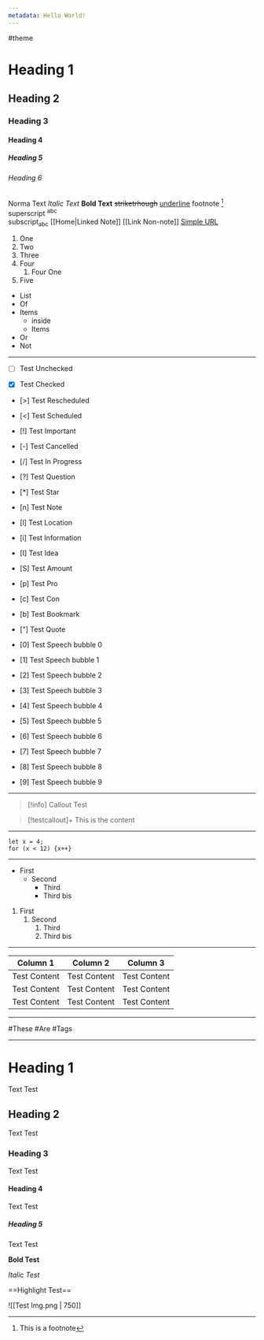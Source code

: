 ```yaml
---
metadata: Hello World!
---
```

#theme
# Heading 1
## Heading 2
### Heading 3
#### Heading 4
##### Heading 5
###### Heading 6
Norma Text
*Italic Text*
**Bold Text**
~~striketrhough~~
<u> underline</u>
footnote [^test]
superscript <sup>abc</sup>  
subscript<sub>abc</sub>
[[Home|Linked Note]]
[[Link Non-note]]
[Simple URL](https://www.google.com)
<!--This is a comment line-->  


1. One
2. Two
3. Three
4. Four
	1. Four One
5. Five

- List
- Of
- Items
	- inside
	- Items
- Or
- Not

---

- [ ] Test
Unchecked
 
- [x] Test
Checked
 
- [>] Test
Rescheduled
 
- [<] Test
Scheduled
 
- [!] Test
Important
 
- [-] Test
Cancelled
 
- [/] Test
In Progress
 
- [?] Test
Question
 
- [*] Test
Star
 
- [n] Test
Note
 
- [l] Test
Location
 
- [i] Test
Information
 
- [I] Test
Idea
 
- [S] Test
Amount
 
- [p] Test
Pro
 
- [c] Test
Con
 
- [b] Test
Bookmark
 
- ["] Test
Quote
 
- [0] Test
Speech bubble 0
 
- [1] Test
Speech bubble 1
 
- [2] Test
Speech bubble 2
 
- [3] Test
Speech bubble 3
 
- [4] Test
Speech bubble 4
 
- [5] Test
Speech bubble 5
 
- [6] Test
Speech bubble 6
 
- [7] Test
Speech bubble 7
 
- [8] Test
Speech bubble 8
 
- [9] Test
Speech bubble 9
 
---
 
> [!info]
> Callout Test
 
> [!testcallout]+
> This is the content
 
---
 
```test
let x = 4;
for (x < 12) {x++}
```
 
---
 
- First
	- Second
		- Third
		- Third bis
 
1. First
	1. Second
		1. Third
		2. Third bis
 
---
| Column 1 | Column 2 | Column 3 |
| --- | --- | --- |
| Test Content | Test Content | Test Content |
| Test Content | Test Content | Test Content |
| Test Content | Test Content | Test Content |
 
---
 
#These #Are #Tags
 
---
# Heading 1
Text Test
 
## Heading 2
Text Test
 
### Heading 3
Text Test
 
#### Heading 4
Text Test
 
##### Heading 5
Text Test
 
**Bold Test**
 
*Italic Test*
 
==Highlight Test==

![[Test Img.png | 750]]

[^test]: This is a footnote
